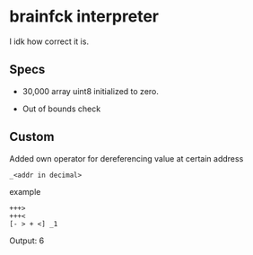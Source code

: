 # brainfck interpreter

I idk how correct it is.

## Specs

- 30,000 array uint8 initialized to zero.

- Out of bounds check

## Custom

Added own operator for dereferencing value at certain address

`_<addr in decimal>`

example

```brainfuck
+++>
+++<
[- > + <] _1
```
Output: 6
